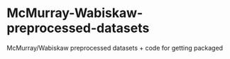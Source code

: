 # McMurray-Wabiskaw-preprocessed-datasets
McMurray/Wabiskaw preprocessed datasets + code for getting packaged
